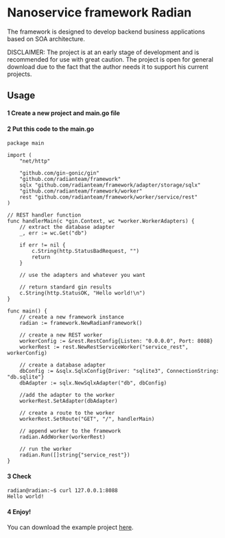 # Nanoservice framework Radian

The framework is designed to develop backend business applications based on SOA architecture.

DISCLAIMER: The project is at an early stage of development and is recommended for use with great caution. The project is open for general download due to the fact that the author needs it to support his current projects.

## Usage

#### 1 Create a new project and main.go file
#### 2 Put this code to the main.go

```
package main

import (
	"net/http"

	"github.com/gin-gonic/gin"
	"github.com/radianteam/framework"
	sqlx "github.com/radianteam/framework/adapter/storage/sqlx"
	"github.com/radianteam/framework/worker"
	rest "github.com/radianteam/framework/worker/service/rest"
)

// REST handler function
func handlerMain(c *gin.Context, wc *worker.WorkerAdapters) {
	// extract the database adapter
	_, err := wc.Get("db")

	if err != nil {
		c.String(http.StatusBadRequest, "")
		return
	}

	// use the adapters and whatever you want

	// return standard gin results
	c.String(http.StatusOK, "Hello world!\n")
}

func main() {
	// create a new framework instance
	radian := framework.NewRadianFramework()

	// create a new REST worker
	workerConfig := &rest.RestConfig{Listen: "0.0.0.0", Port: 8088}
	workerRest := rest.NewRestServiceWorker("service_rest", workerConfig)

	// create a database adapter
	dbConfig := &sqlx.SqlxConfig{Driver: "sqlite3", ConnectionString: "db.sqlite"}
	dbAdapter := sqlx.NewSqlxAdapter("db", dbConfig)

	//add the adapter to the worker
	workerRest.SetAdapter(dbAdapter)

	// create a route to the worker
	workerRest.SetRoute("GET", "/", handlerMain)

	// append worker to the framework
	radian.AddWorker(workerRest)

	// run the worker
	radian.Run([]string{"service_rest"})
}
```

#### 3 Check

```
radian@radian:~$ curl 127.0.0.1:8088
Hello world!
```

#### 4 Enjoy!

You can download the example project [here](https://github.com/radianteam/framework-example "Radian Framework Example Project").